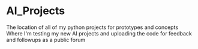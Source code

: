 # AI_Projects
The location of all of my python projects for prototypes and concepts
Where I'm testing my new AI projects and uploading the code for feedback and followups as a public forum

